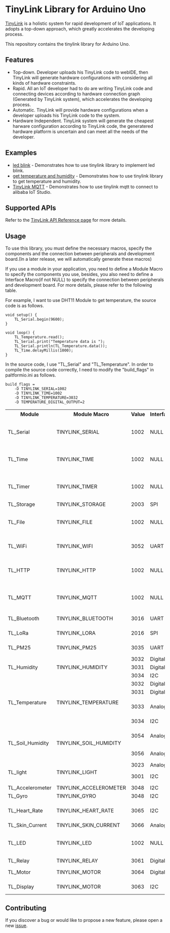 # TinyLink Library for Arduino Uno

[TinyLink](http://tinylink.emnets.org/view/en/index.html) is a holistic system for rapid development of IoT applications. It adopts a top-down approach, which greatly accelerates the developing process.

This repository contains the tinylink library for Arduino Uno.

## Features

- Top-down. Developer uploads his TinyLink code to webIDE, then TinyLink will generate hardware configurations with considering all kinds of hardware constraints.
- Rapid. All an IoT developer had to do are writing TinyLink code and connecting devices according to hardware connection graph (Generated by TinyLink system), which accelerates the developing process.
- Automatic. TinyLink will provide hardware configurations when a developer uploads his TinyLink code to the system.
- Hardware Independent. TinyLink system will generate the cheapest harware configuration according to TinyLink code, the generatered hardware platform is uncertain and can meet all the needs of the developer.

## Examples

- [led blink](https://github.com/TinyLink/TinyLink_Library_Arduino/blob/master/examples/tl_led.cpp) - Demonstrates how to use tinylink library to implement led blink.
- [get temperature and humidity](https://github.com/TinyLink/TinyLink_Library_Arduino/blob/master/examples/tl_temp_humi.cpp) - Demonstrates how to use tinylink library to get temperature and humidity.
- [TinyLink MQTT](https://github.com/TinyLink/TinyLink_Library_Arduino/blob/master/examples/tl_mqtt.cpp) - Demonstrates how to use tinylink mqtt to connect to alibaba IoT Studio.

## Supported APIs

Refer to the [TinyLink API Reference page](http://tinylink.emnets.org/view/en/api_page.php) for more details.

## Usage

To use this library, you must define the necessary macros, specify the components and the connection between peripherals and development board.(In a later release, we will automatically generate these macros)

If you use a module in your application, you need to define a Module Macro to specify the components you use, besides, you also need to define a Interface Macro(if not NULL) to specify the connection between peripherals and development board. For more details, please refer to the following table.

For example, I want to use DHT11 Module to get temperature, the source code is as follows.
``````
void setup() {
    TL_Serial.begin(9600);
}

void loop() {
    TL_Temperature.read();
    TL_Serial.print("Temperature data is ");
    TL_Serial.println(TL_Temperature.data());
    TL_Time.delayMillis(1000);
}
``````
In the source code, I use "TL_Serial" and "TL_Temperature". In order to compile the source code correctly, I need to modify the "build_flags" in paltformio.ini as follows.
``````
build_flags =
    -D TINYLINK_SERIAL=1002
    -D TINYLINK_TIME=1002
    -D TINYLINK_TEMPERATURE=3032
    -D TEMPERATURE_DIGITAL_OUTPUT=2
``````

<table> 
<tr>
    <th>Module</th>
    <th>Module Macro</th>
    <th>Value</th>
    <th>Interface</th>
    <th>Interface Macro</th>
    <th>Description</th>
</tr>
<tr> 
    <td>TL_Serial</td> 
    <td>TINYLINK_SERIAL</td> 
    <td>1002</td> 
    <td>NULL</td>
    <td>NULL</td>
    <td>Arduino Serial, don't need other components</td> 
</tr> 
<tr> 
    <td>TL_Time</td> 
    <td>TINYLINK_TIME</td> 
    <td>1002</td> 
    <td>NULL</td>
    <td>NULL</td>
    <td>Arduino Time, don't need other components</td> 
</tr>
<tr> 
    <td>TL_Timer</td> 
    <td>TINYLINK_TIMER</td> 
    <td>1002</td> 
    <td>NULL</td>
    <td>NULL</td>
    <td>Arduino Timer, don't need other components</td> 
</tr>
<tr> 
    <td>TL_Storage</td> 
    <td>TINYLINK_STORAGE</td> 
    <td>2003</td> 
    <td>SPI</td>
    <td>NULL</td>
    <td>SD Sheild</td> 
</tr>
<tr> 
    <td>TL_File</td> 
    <td>TINYLINK_FILE</td> 
    <td>1002</td> 
    <td>NULL</td>
    <td>NULL</td>
    <td>Arduino File, don't need other components</td> 
</tr>
<tr> 
    <td>TL_WiFi</td> 
    <td>TINYLINK_WIFI</td> 
    <td>3052</td> 
    <td>UART</td>
    <td>WIFI_UART_TX <br/> WIFI_UART_RX</td>
    <td>Grove ESP8266 WiFi</td> 
</tr>
<tr> 
    <td>TL_HTTP</td> 
    <td>TINYLINK_HTTP</td> 
    <td>1002</td> 
    <td>NULL</td>
    <td>NULL</td>
    <td>Arduino HTTP, don't need other components</td> 
</tr>
<tr> 
    <td>TL_MQTT</td> 
    <td>TINYLINK_MQTT</td> 
    <td>1002</td> 
    <td>NULL</td>
    <td>NULL</td>
    <td>Arduino MQTT, don't need other components</td> 
</tr>
<tr> 
    <td>TL_Bluetooth</td> 
    <td>TINYLINK_BLUETOOTH</td> 
    <td>3016</td> 
    <td>UART</td>
    <td>BLUETOOTH_UART_TX <br/> BLUETOOTH_UART_RX</td>
    <td>Grove Dual BLE Module</td> 
</tr>
<tr> 
    <td>TL_LoRa</td> 
    <td>TINYLINK_LORA</td> 
    <td>2016</td> 
    <td>SPI</td>
    <td>NULL</td>
    <td>Dragino LoRa Sheild</td>
</tr>
<tr> 
    <td>TL_PM25</td> 
    <td>TINYLINK_PM25</td> 
    <td>3035</td> 
    <td>UART</td>
    <td>PM25_UART_TX <br/> PM25_UART_RX</td>
    <td>SDS018</td>
</tr>
<tr> 
    <td rowspan="3">TL_Humidity</td> 
    <td rowspan="3">TINYLINK_HUMIDITY</td> 
    <td>3032</td> 
    <td>Digital</td>
    <td>HUMIDITY_DIGITAL_OUTPUT</td>
    <td>DHT11</td>
</tr>
<tr> 
    <td>3031</td> 
    <td>Digital</td>
    <td>HUMIDITY_DIGITAL_OUTPUT</td>
    <td>DHT22</td>
</tr>
<tr>
    <td>3034</td>
    <td>I2C</td>
    <td>NULL</td>
    <td>TH02</td>
</tr>
<tr> 
    <td rowspan="4">TL_Temperature</td> 
    <td rowspan="4">TINYLINK_TEMPERATURE</td> 
    <td>3032</td> 
    <td>Digital</td>
    <td>TEMPERATURE_DIGITAL_OUTPUT</td>
    <td>DHT11</td>
</tr>
<tr> 
    <td>3031</td> 
    <td>Digital</td>
    <td>TEMPERATURE_DIGITAL_OUTPUT</td>
    <td>DHT22</td>
</tr>
<tr> 
    <td>3033</td> 
    <td>Analog</td>
    <td>TEMPERATURE_ANALOG</td>
    <td>Grove Temperature Sensor</td>
</tr>
<tr>
    <td>3034</td>
    <td>I2C</td>
    <td>NULL</td>
    <td>TH02</td>
</tr>
<tr> 
    <td rowspan="2">TL_Soil_Humidity</td> 
    <td rowspan="2">TINYLINK_SOIL_HUMIDITY</td> 
    <td>3054</td> 
    <td>Analog</td>
    <td>SOIL_HUMIDITY_ANALOG</td>
    <td>Soil Moisture Analog</td>
</tr>
<tr> 
    <td>3056</td> 
    <td>Analog</td>
    <td>SOIL_HUMIDITY_ANALOG</td>
    <td>Grove Moisture</td>
</tr>
<tr> 
    <td rowspan="2">TL_light</td> 
    <td rowspan="2">TINYLINK_LIGHT</td> 
    <td>3023</td> 
    <td>Analog</td>
    <td>LIGHT_ANALOG</td>
    <td>Grove Light</td>
</tr>
<tr> 
    <td>3001</td> 
    <td>I2C</td>
    <td>NULL</td>
    <td>GROVE Digital Light</td>
</tr>
<tr> 
    <td>TL_Accelerometer</td> 
    <td>TINYLINK_ACCELEROMETER</td> 
    <td>3048</td> 
    <td>I2C</td>
    <td>NULL</td>
    <td>Grove IMU9</td>
</tr>
<tr> 
    <td>TL_Gyro</td> 
    <td>TINYLINK_GYRO</td> 
    <td>3048</td> 
    <td>I2C</td>
    <td>NULL</td>
    <td>Grove IMU9</td>
</tr>
<tr> 
    <td>TL_Heart_Rate</td> 
    <td>TINYLINK_HEART_RATE</td> 
    <td>3065</td> 
    <td>I2C</td>
    <td>NULL</td>
    <td>Grove Finger Clip Heart Rate</td>
</tr>
<tr> 
    <td>TL_Skin_Current</td> 
    <td>TINYLINK_SKIN_CURRENT</td> 
    <td>3066</td> 
    <td>Analog</td>
    <td>SKIN_CURRENT_ANALOG</td>
    <td>Grove GSR</td>
</tr>
<tr> 
    <td>TL_LED</td> 
    <td>TINYLINK_LED</td> 
    <td>1002</td> 
    <td>NULL</td>
    <td>NULL</td>
    <td>Arduino LED, don't need other components</td>
</tr>
<tr> 
    <td>TL_Relay</td> 
    <td>TINYLINK_RELAY</td> 
    <td>3061</td> 
    <td>Digital</td>
    <td>RELAY_DIGITAL_OUTPUT</td>
    <td>Grove Relay</td>
</tr>
<tr> 
    <td>TL_Motor</td> 
    <td>TINYLINK_MOTOR</td> 
    <td>3064</td> 
    <td>Digital</td>
    <td>MOTOR_DIGITAL_OUTPUT</td>
    <td>Grove DC Motor</td>
</tr>
<tr> 
    <td>TL_Display</td> 
    <td>TINYLINK_MOTOR</td> 
    <td>3063</td> 
    <td>I2C</td>
    <td>NULL</td>
    <td>Grove RGB LCD</td>
</tr>

</table>


## Contributing

If you discover a bug or would like to propose a new feature, please open a new [issue](https://github.com/TinyLink/TinyLink_Library_Arduino/issues).
